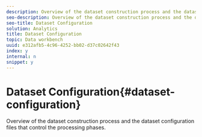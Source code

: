 ```yaml
---
description: Overview of the dataset construction process and the dataset configuration files that control the processing phases.
seo-description: Overview of the dataset construction process and the dataset configuration files that control the processing phases.
seo-title: Dataset Configuration
solution: Analytics
title: Dataset Configuration
topic: Data workbench
uuid: e312afb5-4c96-4252-bb02-d37c02642f43
index: y
internal: n
snippet: y
---
```


# Dataset Configuration{#dataset-configuration}

Overview of the dataset construction process and the dataset configuration files that control the processing phases.

